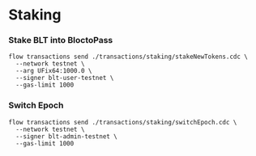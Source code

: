 # Staking
### Stake BLT into BloctoPass
```
flow transactions send ./transactions/staking/stakeNewTokens.cdc \
  --network testnet \
  --arg UFix64:1000.0 \
  --signer blt-user-testnet \
  --gas-limit 1000
```

### Switch Epoch
```
flow transactions send ./transactions/staking/switchEpoch.cdc \
  --network testnet \
  --signer blt-admin-testnet \
  --gas-limit 1000
```